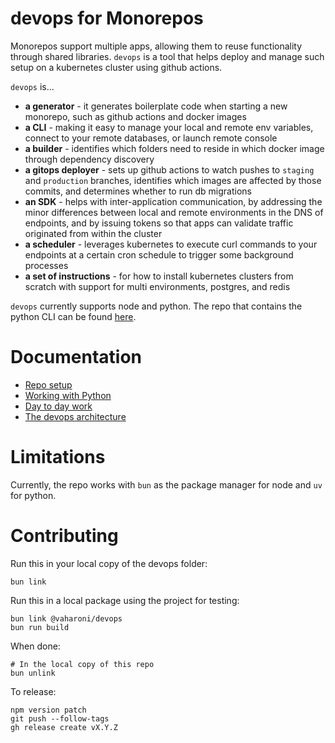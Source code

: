 # devops for Monorepos

Monorepos support multiple apps, allowing them to reuse functionality through shared libraries. `devops` is a tool that helps deploy and manage such setup on a kubernetes cluster using github actions. 

`devops` is...
- **a generator** - it generates boilerplate code when starting a new monorepo, such as github actions and docker images
- **a CLI** - making it easy to manage your local and remote env variables, connect to your remote databases, or launch remote console
- **a builder** - identifies which folders need to reside in which docker image through dependency discovery
- **a gitops deployer** - sets up github actions to watch pushes to `staging` and `production` branches, identifies which images are affected by those commits, and determines whether to run db migrations
- **an SDK** - helps with inter-application communication, by addressing the minor differences between local and remote environments in the DNS of endpoints, and by issuing tokens so that apps can validate traffic originated from within the cluster
- **a scheduler** - leverages kubernetes to execute curl commands to your endpoints at a certain cron schedule to trigger some background processes
- **a set of instructions** - for how to install kubernetes clusters from scratch with support for multi environments, postgres, and redis

`devops` currently supports node and python. The repo that contains the python CLI can be found [here](https://github.com/vaharoni/devops-python).

# Documentation

- [Repo setup](./docs/RepoSetup.md)
- [Working with Python](./docs/WorkingWithPython.md)
- [Day to day work](./docs/DayToDay.md)
- [The devops architecture](./docs/Architecture.md)

# Limitations

Currently, the repo works with `bun` as the package manager for node and `uv` for python.

# Contributing

Run this in your local copy of the devops folder:
```shell
bun link
```

Run this in a local package using the project for testing:
```shell
bun link @vaharoni/devops
bun run build
```

When done:
```shell
# In the local copy of this repo
bun unlink
```

To release:
```shell
npm version patch
git push --follow-tags
gh release create vX.Y.Z
```